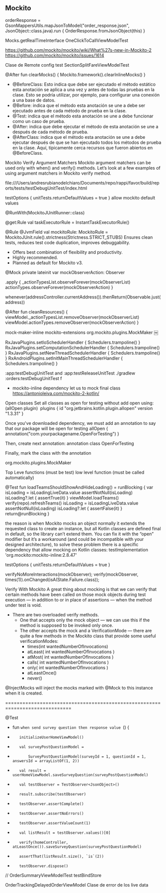 ## Mockito

orderResponse =
    GsonMappersUtils.mapJsonToModel("order_response.json", JsonObject::class.java).run {
        OrderResponse.fromJsonObject(this)
    }

Mocks.getRealTimeInterface
OneClickToCallViewModelTest

https://github.com/mockito/mockito/wiki/What%27s-new-in-Mockito-2
https://github.com/mockito/mockito/issues/1614

Clase de Remote config test
SectionSplitFareViewModelTest

@After
fun clearMocks() {
    Mockito.framework().clearInlineMocks()
}


* @BeforeClass: Esto indica que debe ser ejecutado el método estático esta anotación se aplica a una vez y antes de todas las pruebas en la clase. Esto se podría utilizar, por ejemplo, para configurar una conexión a una base de datos.
* @Before: indica que el método esta anotación se une a debe ser ejecutado antes de cada método de prueba en la clase.
* @Test: indica que el método esta anotación se une a debe funcionar como un caso de prueba.
* @After: indica que debe ejecutar el método de esta anotación se une a después de cada método de prueba.
* @AfterClass: indica que el método esta anotación se une a debe ejecutar después de que se han ejecutado todos los métodos de prueba en la clase. Aquí, típicamente cerca recursos que fueron abiertos en @BeforeClass.


Mockito Verify Argument Matchers
Mockito argument matchers can be used only with when() and verify() methods. Let’s look at a few examples of using argument matchers in Mockito verify method.


file:///Users/andresrubianodelchiaro/Documents/repo/rappi/favor/build/reports/tests/testDebugUnitTest/index.html

testOptions { unitTests.returnDefaultValues = true }
allow mockito default values

@RunWith(MockitoJUnitRunner::class)

@get:Rule
val taskExecutorRule = InstantTaskExecutorRule()

@Rule
@JvmField 
val mockitoRule: MockitoRule = MockitoJUnit.rule().strictness(Strictness.STRICT_STUBS)
Ensures clean tests, reduces test code duplication, improves debuggability.
* Offers best combination of flexibility and productivity.
* Highly recommended.
* Planned as default for Mockito v3.

@Mock
private lateinit var mockObserverAction: Observer<FavorWhimActions>

.apply {
	_actionTypesList.observeForever(mockObserverList)
	actionTypes.observeForever(mockObserverAction)
}

whenever(addressController.currentAddress()).thenReturn(Observable.just(address))

@After
fun cleanResources() {
	viewModel._actionTypesList.removeObserver(mockObserverList)
	viewModel.actionTypes.removeObserver(mockObserverAction)
}

mock-maker-inline
mockito-extensions
org.mockito.plugins.MockMaker
￼

RxJavaPlugins.setIoSchedulerHandler { Schedulers.trampoline() }
RxJavaPlugins.setComputationSchedulerHandler { Schedulers.trampoline() }
RxJavaPlugins.setNewThreadSchedulerHandler { Schedulers.trampoline() }
RxAndroidPlugins.setInitMainThreadSchedulerHandler { Schedulers.trampoline() }

:app:testDebugUnitTest and :app:testReleaseUnitTest
./gradlew :orders:testDebugUnitTest
f
- mockito-inline dependency let us to mock final class
https://antonioleiva.com/mockito-2-kotlin/


Open classes
Set all classes as open for testing without add open using: (allOpen plugin) 
plugins {
	id "org.jetbrains.kotlin.plugin.allopen" version "1.3.31" }

Once you've downloaded dependency, we must add an annotation to say that our package will be open for testing
allOpen {
	annotation("com.yourpackagename.OpenForTesting") }

Then, create next annotation: annotation class OpenForTesting

Finally, mark  the class with the annotation

org.mockito.plugins.MockMaker


Top Leve functions (must be test)
low level function (must be called automatically)


@Test
fun loadTeamsShouldShowAndHideLoading() = runBlocking {
    var isLoading = isLoadingLiveData.value
    assertNotNull(isLoading)
    isLoading?.let { assertTrue(it) }
    viewModel.loadTeams()
    verify(repo).refreshTeams()
    isLoading = isLoadingLiveData.value
    assertNotNull(isLoading)
    isLoading?.let { assertFalse(it) }
    return@runBlocking
}

the reason is when Mockito mocks an object normally it extends the requested class to create an instance, but all Kotlin classes are defined final in default, so the library can’t extend them. You can fix it with the “open” modifier but it’s a workaround (and could be incompatible with your designed architecture), to solve these problem there is a specific dependency that allow mocking on Kotlin classes:
testImplementation 'org.mockito:mockito-inline:2.8.47'

testOptions {
    unitTests.returnDefaultValues = true
}


verifyNoMoreInteractions(mockObserver);
verify(mockObserver, times(1)).onChanged(isA(State.Failure.class));

Verify With Mockito
A great thing about mocking is that we can verify that certain methods have been called on those mock objects during test execution — in addition to or in place of assertions — when the method under test is void.
* There are two overloaded verify methods.
    * One that accepts only the mock object — we can use this if the method is supposed to be invoked only once.
    * The other accepts the mock and a VerificationMode — there are quite a few methods in the Mockito class that provide some useful verificationModes:
        * times(int wantedNumberOfInvocations)
        * atLeast( int wantedNumberOfInvocations )
        * atMost( int wantedNumberOfInvocations )
        * calls( int wantedNumberOfInvocations )
        * only( int wantedNumberOfInvocations )
        * atLeastOnce()
        * never()


@InjectMocks will inject the mocks marked with @Mock to this instance when it is created.


=============================================================================

@Test
+    fun `when send survey question then response value `() {
+        initializeUserHomeViewModel()
+        val surveyPostQuestionModel =
+            SurveyPostQuestionModel(surveyId = 1, questionId = 1, answersId = arrayListOf(1, 2))
+        val result = userHomeViewModel.saveSurveyQuestion(surveyPostQuestionModel)
+        val testObserver = TestObserver<JsonObject>()
+        result.subscribe(testObserver)
+        testObserver.assertComplete()
+        testObserver.assertNoErrors()
+        testObserver.assertValueCount(1)
+        val listResult = testObserver.values()[0]
+        verify(homeController, atLeastOnce()).saveSurveyQuestion(surveyPostQuestionModel)
+        assertThat(listResult.size(), `is`(2))
+        testObserver.dispose()




//
OrderSummaryViewModelTest
testBindStore


OrderTrackingDelayedOrderViewModel
Clase de error de los live  data
